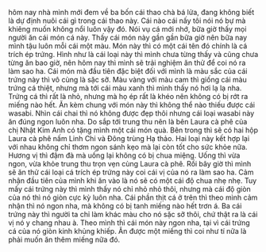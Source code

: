 hôm nay nhà mình mới đem về ba bốn cái thao chà bá lửa, đang không biết là dự định nuôi cái gì trong cái thao này. Cái nào cái nấy tôi nói nó bự mà khiêng muốn không nổi luôn vậy đó. Nói vụ cá mới nhớ, bữa giờ thấy mọi người ăn cái món cá này. Thấy cái món này gần gần bữa giờ nên bữa nay mình tậu luôn mỗi cái một màu. Món này thì có một cái tên đó chính là cá trích ép trứng. Hình như là cái loại này thì mình chưa từng thấy và cũng chưa từng ăn bao giờ, nên hôm nay thì mình sẽ trải nghiệm ăn thử để coi nó ra làm sao ha. Cái món mà đầu tiên đặc biệt đối với mình là màu sắc của cái trứng này thì vô cùng là sặc sỡ. Màu vàng với màu cam thì giống cái màu trứng cá thiệt, nhưng mà tới cái màu xanh thì mình thấy nó hơi lạ lạ nha. Trứng cá thì rất là nhỏ, nhưng mà họ ép rất là khéo nên không có bị rớt ra miếng nào hết. Ăn kèm chung với món này thì không thể nào thiếu được cái wasabi. Nhìn cái chai thì nó không được đẹp thôi nhưng cái loại wasabi này ăn đúng ngon luôn nha. Do sắp tới trung thu nên là bên Laura cà phê của chị Nhật Kim Anh có tặng mình một cái món quà. Bên trong thì sẽ có hai hộp Laura cà phê nấm Linh Chi và Đông trùng Hạ thảo. Hai loại này kết hợp lại với nhau không chỉ thơm ngon sánh kẹo mà lại còn tốt cho sức khỏe nữa. Hương vị thì đậm đà mà uống lại không có bị chua miệng. Uống thì vừa ngon, vừa khỏe trung thu trọn vẹn cùng Laura cà phê. Rồi bây giờ thì mình sẽ ăn thử cái loại cá trích ép trứng này coi cái vị của nó ra làm sao ha. Cảm nhận đầu tiên của mình khi ăn vào là nó sẽ có một cái độ chua nhẹ nhẹ. Tuy mấy cái trứng này thì mình thấy nó chỉ nhỏ nhỏ thôi, nhưng mà cái độ giòn của nó thì nó giòn cực kỳ luôn nha. Cái phần thịt cá ở trên thì theo mình cảm nhận thì nó ngon nha, mà không có bị tanh miếng nào hết trơn á. Ba cái trứng này thì người ta chỉ làm khác màu cho nó sặc sỡ thôi, chứ thật ra là cái vị nó y chang nhau à. Theo mình thì cái món này ngon nha, tại vì cái trứng cá của nó giòn kinh khủng khiếp. Ăn được một miếng thì coi như tí nữa là phải muốn ăn thêm miếng nữa đó.